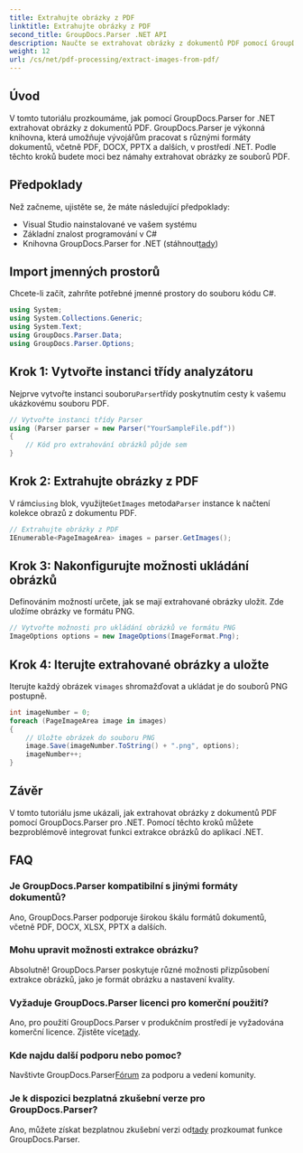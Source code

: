 ```yaml
---
title: Extrahujte obrázky z PDF
linktitle: Extrahujte obrázky z PDF
second_title: GroupDocs.Parser .NET API
description: Naučte se extrahovat obrázky z dokumentů PDF pomocí GroupDocs.Parser for .NET. Podrobný průvodce s příklady kódu.
weight: 12
url: /cs/net/pdf-processing/extract-images-from-pdf/
---
```

## Úvod
V tomto tutoriálu prozkoumáme, jak pomocí GroupDocs.Parser for .NET extrahovat obrázky z dokumentů PDF. GroupDocs.Parser je výkonná knihovna, která umožňuje vývojářům pracovat s různými formáty dokumentů, včetně PDF, DOCX, PPTX a dalších, v prostředí .NET. Podle těchto kroků budete moci bez námahy extrahovat obrázky ze souborů PDF.
## Předpoklady
Než začneme, ujistěte se, že máte následující předpoklady:
- Visual Studio nainstalované ve vašem systému
- Základní znalost programování v C#
-  Knihovna GroupDocs.Parser for .NET (stáhnout[tady](https://releases.groupdocs.com/parser/net/))

## Import jmenných prostorů
Chcete-li začít, zahrňte potřebné jmenné prostory do souboru kódu C#.
```csharp
using System;
using System.Collections.Generic;
using System.Text;
using GroupDocs.Parser.Data;
using GroupDocs.Parser.Options;
```
## Krok 1: Vytvořte instanci třídy analyzátoru
 Nejprve vytvořte instanci souboru`Parser`třídy poskytnutím cesty k vašemu ukázkovému souboru PDF.
```csharp
// Vytvořte instanci třídy Parser
using (Parser parser = new Parser("YourSampleFile.pdf"))
{
    // Kód pro extrahování obrázků půjde sem
}
```
## Krok 2: Extrahujte obrázky z PDF
 V rámci`using` blok, využijte`GetImages` metoda`Parser` instance k načtení kolekce obrazů z dokumentu PDF.
```csharp
// Extrahujte obrázky z PDF
IEnumerable<PageImageArea> images = parser.GetImages();
```
## Krok 3: Nakonfigurujte možnosti ukládání obrázků
Definováním možností určete, jak se mají extrahované obrázky uložit. Zde uložíme obrázky ve formátu PNG.
```csharp
// Vytvořte možnosti pro ukládání obrázků ve formátu PNG
ImageOptions options = new ImageOptions(ImageFormat.Png);
```
## Krok 4: Iterujte extrahované obrázky a uložte
 Iterujte každý obrázek v`images` shromažďovat a ukládat je do souborů PNG postupně.
```csharp
int imageNumber = 0;
foreach (PageImageArea image in images)
{
    // Uložte obrázek do souboru PNG
    image.Save(imageNumber.ToString() + ".png", options);
    imageNumber++;
}
```

## Závěr
V tomto tutoriálu jsme ukázali, jak extrahovat obrázky z dokumentů PDF pomocí GroupDocs.Parser pro .NET. Pomocí těchto kroků můžete bezproblémově integrovat funkci extrakce obrázků do aplikací .NET.

## FAQ
### Je GroupDocs.Parser kompatibilní s jinými formáty dokumentů?
Ano, GroupDocs.Parser podporuje širokou škálu formátů dokumentů, včetně PDF, DOCX, XLSX, PPTX a dalších.
### Mohu upravit možnosti extrakce obrázku?
Absolutně! GroupDocs.Parser poskytuje různé možnosti přizpůsobení extrakce obrázků, jako je formát obrázku a nastavení kvality.
### Vyžaduje GroupDocs.Parser licenci pro komerční použití?
 Ano, pro použití GroupDocs.Parser v produkčním prostředí je vyžadována komerční licence. Zjistěte více[tady](https://purchase.groupdocs.com/buy).
### Kde najdu další podporu nebo pomoc?
 Navštivte GroupDocs.Parser[Fórum](https://forum.groupdocs.com/c/parser/17) za podporu a vedení komunity.
### Je k dispozici bezplatná zkušební verze pro GroupDocs.Parser?
 Ano, můžete získat bezplatnou zkušební verzi od[tady](https://releases.groupdocs.com/) prozkoumat funkce GroupDocs.Parser.